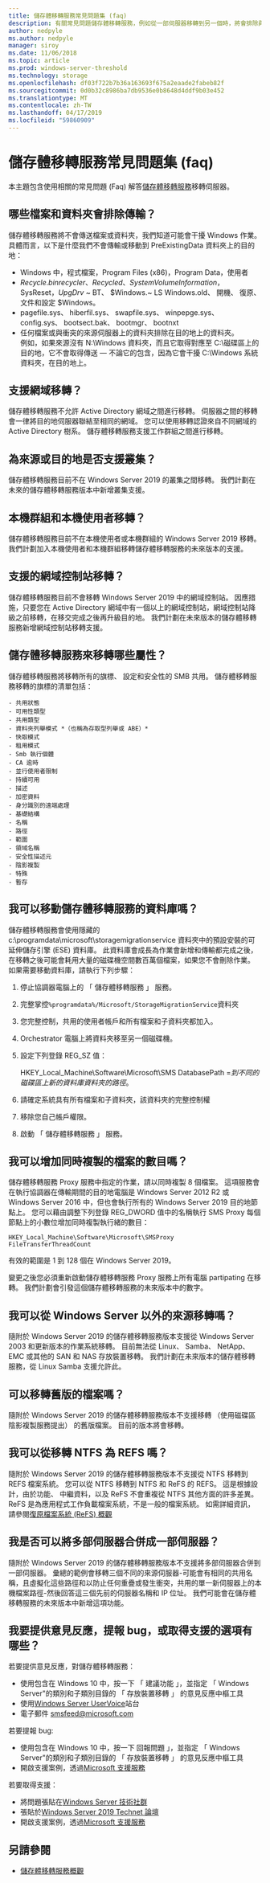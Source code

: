 ```yaml
---
title: 儲存體移轉服務常見問題集 (faq)
description: 有關常見問題儲存體移轉服務，例如從一部伺服器移轉到另一個時，將會排除與傳輸的檔案。
author: nedpyle
ms.author: nedpyle
manager: siroy
ms.date: 11/06/2018
ms.topic: article
ms.prod: windows-server-threshold
ms.technology: storage
ms.openlocfilehash: df03f722b7b36a163693f675a2eaade2fabeb82f
ms.sourcegitcommit: 0d0b32c8986ba7db9536e0b8648d4ddf9b03e452
ms.translationtype: MT
ms.contentlocale: zh-TW
ms.lasthandoff: 04/17/2019
ms.locfileid: "59860909"
---
```

# <a name="storage-migration-service-frequently-asked-questions-faq"></a>儲存體移轉服務常見問題集 (faq)

本主題包含使用相關的常見問題 (Faq) 解答[儲存體移轉服務](overview.md)移轉伺服器。

## <a name="excluded-files"></a> 哪些檔案和資料夾會排除傳輸？

儲存體移轉服務將不會傳送檔案或資料夾，我們知道可能會干擾 Windows 作業。 具體而言，以下是什麼我們不會傳輸或移動到 PreExistingData 資料夾上的目的地：

- Windows 中，程式檔案，Program Files (x86)，Program Data，使用者
- $Recycle.bin recycler、 Recycled、 System Volume Information，$SysReset，$UpgDrv$ ~ BT、 $Windows.~ LS Windows.old、 開機、 復原、 文件和設定 $Windows。
- pagefile.sys、 hiberfil.sys、 swapfile.sys、 winpepge.sys、 config.sys、 bootsect.bak、 bootmgr、 bootnxt
- 任何檔案或與衝突的來源伺服器上的資料夾排除在目的地上的資料夾。 <br>例如，如果來源沒有 N:\Windows 資料夾，而且它取得對應至 C:\磁碟區上的目的地，它不會取得傳送 — 不論它的包含，因為它會干擾 C:\Windows 系統資料夾，在目的地上。

## <a name="domain-migration"></a> 支援網域移轉？

儲存體移轉服務不允許 Active Directory 網域之間進行移轉。 伺服器之間的移轉會一律將目的地伺服器聯結至相同的網域。 您可以使用移轉認證來自不同網域的 Active Directory 樹系。 儲存體移轉服務支援工作群組之間進行移轉。  

## <a name="cluster-support"></a> 為來源或目的地是否支援叢集？

儲存體移轉服務目前不在 Windows Server 2019 的叢集之間移轉。 我們計劃在未來的儲存體移轉服務版本中新增叢集支援。

## <a name="local-principals"></a> 本機群組和本機使用者移轉？

儲存體移轉服務目前不在本機使用者或本機群組的 Windows Server 2019 移轉。 我們計劃加入本機使用者和本機群組移轉儲存體移轉服務的未來版本的支援。

## <a name="domain-controller"></a> 支援的網域控制站移轉？

儲存體移轉服務目前不會移轉 Windows Server 2019 中的網域控制站。 因應措施，只要您在 Active Directory 網域中有一個以上的網域控制站，網域控制站降級之前移轉，在移交完成之後再升級目的地。 我們計劃在未來版本的儲存體移轉服務新增網域控制站移轉支援。

## <a name="share-attributes"></a> 儲存體移轉服務來移轉哪些屬性？

儲存體移轉服務將移轉所有的旗標、 設定和安全性的 SMB 共用。 儲存體移轉服務移轉的旗標的清單包括：

    - 共用狀態
    - 可用性類型
    - 共用類型
    - 資料夾列舉模式 *（也稱為存取型列舉或 ABE）*
    - 快取模式
    - 租用模式
    - Smb 執行個體
    - CA 逾時
    - 並行使用者限制
    - 持續可用
    - 描述           
    - 加密資料
    - 身分識別的遠端處理
    - 基礎結構
    - 名稱
    - 路徑
    - 範圍
    - 領域名稱
    - 安全性描述元
    - 陰影複製
    - 特殊
    - 暫存

## <a name="move-db"></a> 我可以移動儲存體移轉服務的資料庫嗎？

儲存體移轉服務會使用隱藏的 c:\programdata\microsoft\storagemigrationservice 資料夾中的預設安裝的可延伸儲存引擎 (ESE) 資料庫。 此資料庫會成長為作業會新增和傳輸都完成之後，在移轉之後可能會耗用大量的磁碟機空間數百萬個檔案，如果您不會刪除作業。 如果需要移動資料庫，請執行下列步驟：

1. 停止協調器電腦上的 「 儲存體移轉服務 」 服務。
2. 完整掌控`%programdata%/Microsoft/StorageMigrationService`資料夾
3. 您完整控制，共用的使用者帳戶和所有檔案和子資料夾都加入。
4. Orchestrator 電腦上將資料夾移至另一個磁碟機。
5. 設定下列登錄 REG_SZ 值：

    HKEY_Local_Machine\Software\Microsoft\SMS DatabasePath =*到不同的磁碟區上新的資料庫資料夾的路徑*。 
6. 請確定系統具有所有檔案和子資料夾，該資料夾的完整控制權
7. 移除您自己帳戶權限。
8. 啟動 「 儲存體移轉服務 」 服務。

## <a name="transfer-threads"></a> 我可以增加同時複製的檔案的數目嗎？

儲存體移轉服務 Proxy 服務中指定的作業，請以同時複製 8 個檔案。 這項服務會在執行協調器在傳輸期間的目的地電腦是 Windows Server 2012 R2 或 Windows Server 2016 中，但也會執行所有的 Windows Server 2019 目的地節點上。 您可以藉由調整下列登錄 REG_DWORD 值中的名稱執行 SMS Proxy 每個節點上的小數位增加同時複製執行緒的數目：

    HKEY_Local_Machine\Software\Microsoft\SMSProxy
    FileTransferThreadCount

 有效的範圍是 1 到 128 個在 Windows Server 2019。 

 變更之後您必須重新啟動儲存體移轉服務 Proxy 服務上所有電腦 partipating 在移轉。 我們計劃會引發這個儲存體移轉服務的未來版本中的數字。

## <a name="non-windows"></a> 我可以從 Windows Server 以外的來源移轉嗎？

隨附於 Windows Server 2019 的儲存體移轉服務版本支援從 Windows Server 2003 和更新版本的作業系統移轉。 目前無法從 Linux、 Samba、 NetApp、 EMC 或其他的 SAN 和 NAS 存放裝置移轉。 我們計劃在未來版本的儲存體移轉服務，從 Linux Samba 支援允許此。

## <a name="previous-versions"></a> 可以移轉舊版的檔案嗎？

隨附於 Windows Server 2019 的儲存體移轉服務版本不支援移轉 （使用磁碟區陰影複製服務提出） 的舊版檔案。 目前的版本將會移轉。 

## <a name="ntfs-refs"></a> 我可以從移轉 NTFS 為 REFS 嗎？

隨附於 Windows Server 2019 的儲存體移轉服務版本不支援從 NTFS 移轉到 REFS 檔案系統。 您可以從 NTFS 移轉到 NTFS 和 ReFS 的 REFS。 這是根據設計，由於功能、 中繼資料，以及 ReFS 不會重複從 NTFS 其他方面的許多差異。 ReFS 是為應用程式工作負載檔案系統，不是一般的檔案系統。 如需詳細資訊，請參閱[復原檔案系統 (ReFS) 概觀](../refs/refs-overview.md)

## <a name="consolidate-servers"></a> 我是否可以將多部伺服器合併成一部伺服器？

隨附於 Windows Server 2019 的儲存體移轉服務版本不支援將多部伺服器合併到一部伺服器。 彙總的範例會移轉三個不同的來源伺服器-可能會有相同的共用名稱，且虛擬化這些路徑和以防止任何重疊或發生衝突，共用的單一新伺服器上的本機檔案路徑-然後回答這三個先前的伺服器名稱和 IP 位址。 我們可能會在儲存體移轉服務的未來版本中新增這項功能。  


## <a name="give-feedback"></a> 我要提供意見反應，提報 bug，或取得支援的選項有哪些？

若要提供意見反應，對儲存體移轉服務：

- 使用包含在 Windows 10 中，按一下 「 建議功能 」，並指定 「 Windows Server"的類別和子類別目錄的 「 存放裝置移轉 」 的意見反應中樞工具
- 使用[Windows Server UserVoice](https://windowsserver.uservoice.com)站台
- 電子郵件 smsfeed@microsoft.com

若要提報 bug:

- 使用包含在 Windows 10 中，按一下 回報問題 」，並指定 「 Windows Server"的類別和子類別目錄的 「 存放裝置移轉 」 的意見反應中樞工具
- 開啟支援案例，透過[Microsoft 支援服務](https://support.microsoft.com)

若要取得支援：

 - 將問題張貼在[Windows Server 技術社群](https://techcommunity.microsoft.com/t5/Windows-Server/ct-p/Windows-Server)
 - 張貼於[Windows Server 2019 Technet 論壇](https://social.technet.microsoft.com/Forums/en-US/home?forum=ws2019&filter=alltypes&sort=lastpostdesc) 
 - 開啟支援案例，透過[Microsoft 支援服務](https://support.microsoft.com)


## <a name="see-also"></a>另請參閱

- [儲存體移轉服務概觀](overview.md)
